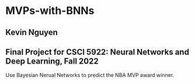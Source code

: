# MVPs-with-BNNs
## Kevin Nguyen
## Final Project for CSCI 5922: Neural Networks and Deep Learning, Fall 2022

Use Bayesian Nerual Networks to predict the NBA MVP award winner. 
